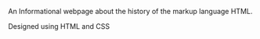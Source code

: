 An Informational webpage about the history of the markup language HTML.


Designed using HTML and CSS

